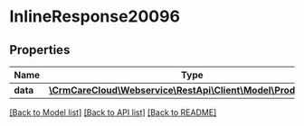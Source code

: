 # InlineResponse20096

## Properties
Name | Type | Description | Notes
------------ | ------------- | ------------- | -------------
**data** | [**\CrmCareCloud\Webservice\RestApi\Client\Model\ProductBrand**](ProductBrand.md) |  | [optional] 

[[Back to Model list]](../../README.md#documentation-for-models) [[Back to API list]](../../README.md#documentation-for-api-endpoints) [[Back to README]](../../README.md)

